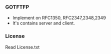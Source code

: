 ### GOTFTFP
* Implement on RFC1350, RFC2347,2348,2349
* It's contains server and client. 

### License
Read License.txt 